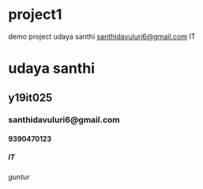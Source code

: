 # project1
demo project 
udaya santhi
santhidavuluri6@gmail.com
IT
<h1> udaya santhi </h1>
<h2> y19it025 </h2>
<h3> santhidavuluri6@gmail.com
  <h4> 9390470123 </h4>
  <h5> IT </h5>
  <h6> guntur </h6>

